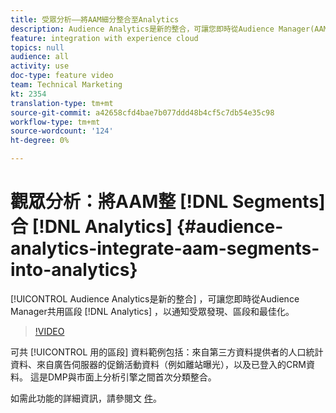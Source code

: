 ```yaml
---
title: 受眾分析——將AAM細分整合至Analytics
description: Audience Analytics是新的整合，可讓您即時從Audience Manager(AAM)與Analytics(AA)共用區段，以通知受眾發現、細分和最佳化。
feature: integration with experience cloud
topics: null
audience: all
activity: use
doc-type: feature video
team: Technical Marketing
kt: 2354
translation-type: tm+mt
source-git-commit: a42658cfd4bae7b077ddd48b4cf5c7db54e35c98
workflow-type: tm+mt
source-wordcount: '124'
ht-degree: 0%

---
```



# 觀眾分析：將AAM整 [!DNL Segments] 合 [!DNL Analytics] {#audience-analytics-integrate-aam-segments-into-analytics}

[!UICONTROL Audience Analytics是新的整合] ，可讓您即時從Audience Manager共用區段 [!DNL Analytics] ，以通知受眾發現、區段和最佳化。

>[!VIDEO](https://video.tv.adobe.com/v/25450/?quality=12)

可共 [!UICONTROL 用的區段] 資料範例包括：來自第三方資料提供者的人口統計資料、來自廣告伺服器的促銷活動資料（例如離站曝光），以及已登入的CRM資料。 這是DMP與市面上分析引擎之間首次分類整合。

如需此功能的詳細資訊，請參閱文 [件](https://marketing.adobe.com/resources/help/en_US/analytics/audiences/)。
